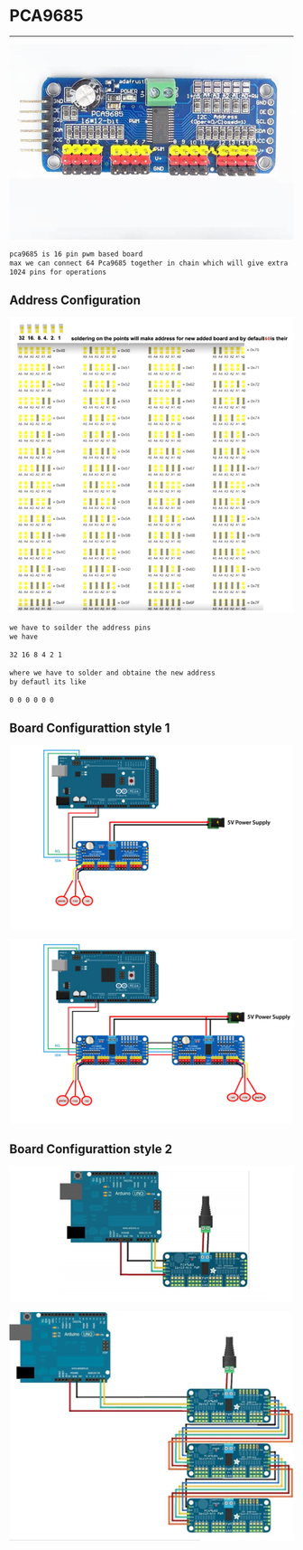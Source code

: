 # PCA9685

----


![img](../image/1-pca9685.png)
```
pca9685 is 16 pin pwm based board 
max we can connect 64 Pca9685 together in chain which will give extra 1024 pins for operations
```

## Address Configuration 
![img](../image/pca9685-soldering-address-chart.png)
```
we have to soilder the address pins 
we have 

32 16 8 4 2 1 

where we have to solder and obtaine the new address 
by defautl its like 

0 0 0 0 0 0 

```


## Board Configurattion style 1

![img](../image/4-signale-board.png)

![img](../image/5-multi-board.png)

## Board Configurattion style 2

![img](../image/2-single-board.png)

![img](../image/3-multi-board.jpg)



